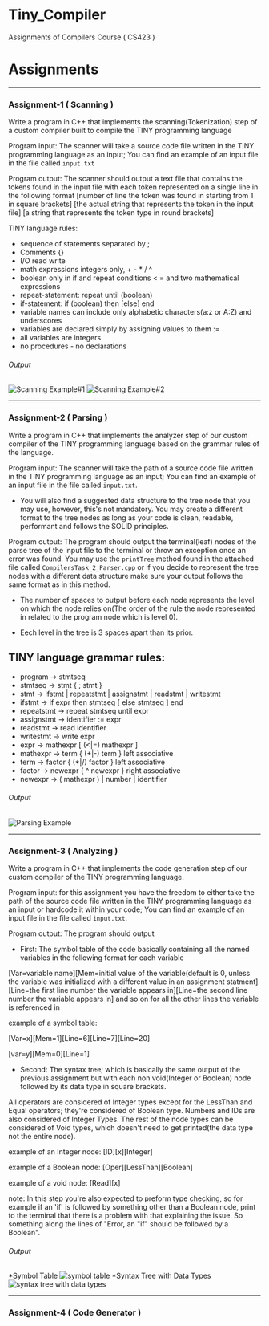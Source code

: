 # Tiny_Compiler
Assignments of Compilers Course ( CS423 )

# Assignments
***************************************************************************************************
### Assignment-1  ( Scanning )

Write a program in C++ that implements the scanning(Tokenization) step of a custom compiler built to compile the TINY programming language 

Program input: The scanner will take a source code file written in the TINY programming language as an input; You can find an example of an input file in the file called `input.txt` 

Program output: The scanner should output a text file that contains the tokens found in the input file with each token represented on a single line in the following format 
[number of line the token was found in starting from 1 in square brackets] [the actual string that represents the token in the input file] [a string that represents the token type in round brackets] 

TINY language rules:
- sequence of statements separated by ;
- Comments {}
- I/O read write
- math expressions integers only, + - * / ^
- boolean only in if and repeat conditions < = and two mathematical expressions
- repeat-statement: repeat until (boolean)
- if-statement: if (boolean) then [else] end
- variable names can include only alphabetic characters(a:z or A:Z) and underscores
- variables are declared simply by assigning values to them :=
- all variables are integers
- no procedures - no declarations

###### Output

![Scanning Example#1](https://user-images.githubusercontent.com/90295968/206789503-d179dbea-5b00-4109-af29-69971c83102d.jpg)
![Scanning Example#2](https://user-images.githubusercontent.com/90295968/206789484-f5c3ca2a-e6dd-48a9-91c9-269a868aac18.jpg)
***************************************************************************************************
### Assignment-2  ( Parsing )

Write a program in C++ that implements the analyzer step of our custom compiler of the TINY programming language based on the grammar rules of the language.

Program input: The scanner will take the path of a source code file written in the TINY programming language as an input; You can find an example of an input file in the file called `input.txt`.


- You will also find a suggested data structure to the tree node that you may use, however, this's not mandatory. You may create a different format to the tree nodes as long as your code is clean, readable, performant and follows the SOLID principles.

Program output: The program should output the terminal(leaf) nodes of the parse tree of the input file to the terminal or throw an exception once an error was found. You may use the `printTree` method found in the attached file called `CompilersTask_2_Parser.cpp` or if you decide to represent the tree nodes with a different data structure make sure your output follows the same format as in this method.

- The number of spaces to output before each node represents the level on which the node relies on(The order of the rule the node represented in related to the program node which is level 0).

- Eech level in the tree is 3 spaces apart than its prior.

## TINY language grammar rules:

- program -> stmtseq
- stmtseq -> stmt { ; stmt }
- stmt -> ifstmt | repeatstmt | assignstmt | readstmt | writestmt
- ifstmt -> if expr then stmtseq [ else stmtseq ] end
- repeatstmt -> repeat stmtseq until expr
- assignstmt -> identifier := expr
- readstmt -> read identifier
- writestmt -> write expr
- expr -> mathexpr [ (<|=) mathexpr ]
- mathexpr -> term { (+|-) term }    left associative
- term -> factor { (*|/) factor }    left associative
- factor -> newexpr { ^ newexpr }    right associative
- newexpr -> ( mathexpr ) | number | identifier

###### Output
![Parsing Example](https://user-images.githubusercontent.com/90295968/206790840-433aeaa6-56bf-4c74-89ae-dc41fce3b6ff.jpg)
***************************************************************************************************
### Assignment-3  ( Analyzing )

Write a program in C++ that implements the code generation step of our custom compiler of the TINY programming language.

Program input: for this assignment you have the freedom to either take the path of the source code file written in the TINY programming language as an input or hardcode it within your code; You can find an example of an input file in the file called `input.txt`.

Program output: The program should output 

- First: The symbol table of the code basically containing all the named variables in the following format for each variable

[Var=variable name][Mem=initial value of the variable(default is 0, unless the variable was initialized with a different value in an assignment statment][Line=the first line number the variable appears in][Line=the second line number the variable appears in]  and so on for all the other lines the variable is referenced in 

example of a symbol table:

[Var=x][Mem=1][Line=6][Line=7][Line=20]

[var=y][Mem=0][Line=1]

- Second: The syntax tree; which is basically the same output of the previous assignment but with each non void(Integer or Boolean) node followed by its data type in square brackets.

 All operators are considered of Integer types except for the LessThan and Equal operators; they're considered of Boolean type.
 Numbers and IDs are also considered of Integer Types.
 The rest of the node types can be considered of Void types, which doesn't need to get printed(the data type not the entire node).

example of an Integer node: [ID][x][Integer]

example of a Boolean node: [Oper][LessThan][Boolean]

example of a void node: [Read][x]

note: In this step you're also expected to preform type checking, so for example if an 'if' is followed by something other than a Boolean node, print to the terminal that there is a problem with that explaining the issue. So something along the lines of "Error, an "if" should be followed by a Boolean".

###### Output
*Symbol Table
  ![symbol table](https://user-images.githubusercontent.com/90295968/206817180-293ed299-3a9c-4b74-8279-8c6ab8cd600f.jpg)
*Syntax Tree with Data Types
![syntax tree with data types](https://user-images.githubusercontent.com/90295968/206817610-2a16c24b-a041-417b-9243-5e5013d118ee.jpg)
***************************************************************************************************
### Assignment-4  ( Code Generator )


